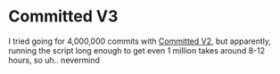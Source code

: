# Committed V3

I tried going for 4,000,000 commits with [Committed V2](https://github.com/playfairs/CommitedV2), but apparently, running the script long enough to get even 1 million takes around 8-12 hours, so uh.. nevermind